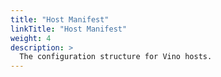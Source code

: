```yaml
---
title: "Host Manifest"
linkTitle: "Host Manifest"
weight: 4
description: >
  The configuration structure for Vino hosts.
---
```

